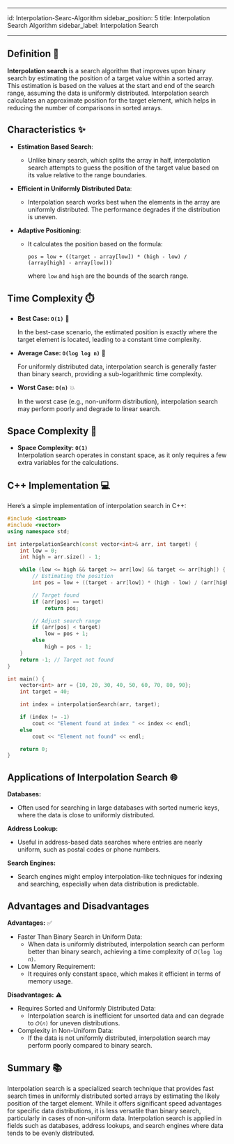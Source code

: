 
---

id: Interpolation-Searc-Algorithm
sidebar_position: 5
title: Interpolation Search Algorithm
sidebar_label: Interpolation Search 

---


## Definition 📖

**Interpolation search** is a search algorithm that improves upon binary search by estimating the position of a target value within a sorted array. This estimation is based on the values at the start and end of the search range, assuming the data is uniformly distributed. Interpolation search calculates an approximate position for the target element, which helps in reducing the number of comparisons in sorted arrays.

## Characteristics ✨

- **Estimation Based Search**:
  - Unlike binary search, which splits the array in half, interpolation search attempts to guess the position of the target value based on its value relative to the range boundaries.

- **Efficient in Uniformly Distributed Data**:
  - Interpolation search works best when the elements in the array are uniformly distributed. The performance degrades if the distribution is uneven.

- **Adaptive Positioning**:
  - It calculates the position based on the formula:
    ```
    pos = low + ((target - array[low]) * (high - low) / (array[high] - array[low]))
    ```
    where `low` and `high` are the bounds of the search range.

## Time Complexity ⏱️

- **Best Case: `O(1)`** 🌟
  
  In the best-case scenario, the estimated position is exactly where the target element is located, leading to a constant time complexity.

- **Average Case: `O(log log n)`** 🔄
  
  For uniformly distributed data, interpolation search is generally faster than binary search, providing a sub-logarithmic time complexity.

- **Worst Case: `O(n)`** 💥
  
  In the worst case (e.g., non-uniform distribution), interpolation search may perform poorly and degrade to linear search.

## Space Complexity 💾

- **Space Complexity: `O(1)`**  
  Interpolation search operates in constant space, as it only requires a few extra variables for the calculations.

## C++ Implementation 💻

Here’s a simple implementation of interpolation search in C++:

```cpp
#include <iostream>
#include <vector>
using namespace std;

int interpolationSearch(const vector<int>& arr, int target) {
    int low = 0;
    int high = arr.size() - 1;

    while (low <= high && target >= arr[low] && target <= arr[high]) {
        // Estimating the position
        int pos = low + ((target - arr[low]) * (high - low) / (arr[high] - arr[low]));

        // Target found
        if (arr[pos] == target)
            return pos;

        // Adjust search range
        if (arr[pos] < target)
            low = pos + 1;
        else
            high = pos - 1;
    }
    return -1; // Target not found
}

int main() {
    vector<int> arr = {10, 20, 30, 40, 50, 60, 70, 80, 90};
    int target = 40;

    int index = interpolationSearch(arr, target);

    if (index != -1)
        cout << "Element found at index " << index << endl;
    else
        cout << "Element not found" << endl;

    return 0;
}
```
## Applications of Interpolation Search 🌐

 **Databases:**
- Often used for searching in large databases with sorted numeric keys, where the data is close to uniformly distributed.

**Address Lookup:**
- Useful in address-based data searches where entries are nearly uniform, such as postal codes or phone numbers.

**Search Engines:**
- Search engines might employ interpolation-like techniques for indexing and searching, especially when data distribution is predictable.

## Advantages and Disadvantages
**Advantages:** ✅
- Faster Than Binary Search in Uniform Data:
    - When data is uniformly distributed, interpolation search can perform better than binary search, achieving a time complexity of `𝑂(log log 𝑛)`.
- Low Memory Requirement:
    - It requires only constant space, which makes it efficient in terms of memory usage.

**Disadvantages:** ⚠️
- Requires Sorted and Uniformly Distributed Data:
    - Interpolation search is inefficient for unsorted data and can degrade to `𝑂(𝑛)` for uneven distributions.
- Complexity in Non-Uniform Data:
    - If the data is not uniformly distributed, interpolation search may perform poorly compared to binary search.

## Summary 📚
Interpolation search is a specialized search technique that provides fast search times in uniformly distributed sorted arrays by estimating the likely position of the target element. 
While it offers significant speed advantages for specific data distributions, it is less versatile than binary search, particularly in cases of non-uniform data. 
Interpolation search is applied in fields such as databases, address lookups, and search engines where data tends to be evenly distributed.
